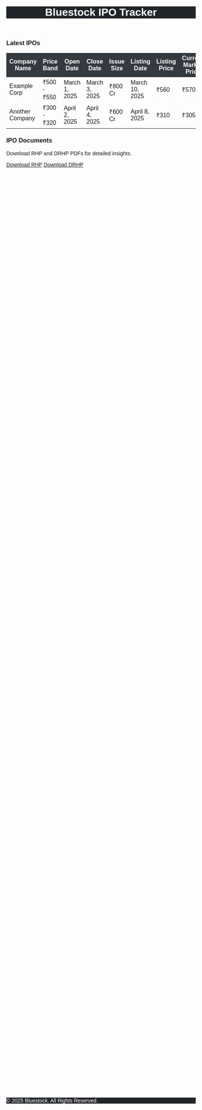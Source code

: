 <!DOCTYPE html>
<html lang="en">
<head>
    <meta charset="UTF-8">
    <meta name="viewport" content="width=device-width, initial-scale=1.0">
    <title>Bluestock IPO Tracker</title>
    <link rel="stylesheet" href="https://cdn.jsdelivr.net/npm/bootstrap@5.3.0/dist/css/bootstrap.min.css">
    <style>
        body {
            font-family: Arial, sans-serif;
        }
        header, footer {
            background-color: #212529;
            color: white;
        }
        .nav-link:hover {
            text-decoration: underline;
        }
        .content-wrapper {
            min-height: 70vh;
        }
        .table thead {
            background-color: #343a40;
            color: white;
        }
    </style>
</head>
<body>
    <!-- Header Section -->
    <header class="py-3">
        <div class="container text-center">
            <h1 class="fs-4 mb-0">Bluestock IPO Tracker</h1>
        </div>
    </header>
    <!-- Main Content -->
    <main class="container mt-4 content-wrapper">
        <!-- IPO Listings Section -->
        <section class="mt-4">
            <h3>Latest IPOs</h3>
            <div class="table-responsive">
                <table class="table table-bordered table-hover">
                    <thead>
                        <tr>
                            <th scope="col">Company Name</th>
                            <th scope="col">Price Band</th>
                            <th scope="col">Open Date</th>
                            <th scope="col">Close Date</th>
                            <th scope="col">Issue Size</th>
                            <th scope="col">Listing Date</th>
                            <th scope="col">Listing Price</th>
                            <th scope="col">Current Market Price</th>
                            <th scope="col">Status</th>
                        </tr>
                    </thead>
                    <tbody>
                        <tr>
                            <td>Example Corp</td>
                            <td>₹500 - ₹550</td>
                            <td>March 1, 2025</td>
                            <td>March 3, 2025</td>
                            <td>₹800 Cr</td>
                            <td>March 10, 2025</td>
                            <td>₹560</td>
                            <td>₹570</td>
                            <td class="text-success">Active</td>
                        </tr>
                        <tr>
                            <td>Another Company</td>
                            <td>₹300 - ₹320</td>
                            <td>April 2, 2025</td>
                            <td>April 4, 2025</td>
                            <td>₹600 Cr</td>
                            <td>April 8, 2025</td>
                            <td>₹310</td>
                            <td>₹305</td>
                            <td class="text-danger">Closed</td>
                        </tr>
                    </tbody>
                </table>
            </div>
        </section>
        <!-- Downloadable IPO Documents Section -->
        <section class="mt-4">
            <h3>IPO Documents</h3>
            <p>Download RHP and DRHP PDFs for detailed insights.</p>
            <a href="#" class="btn btn-primary">Download RHP</a>
            <a href="#" class="btn btn-secondary">Download DRHP</a>
        </section>
    </main>
    <!-- Footer Section -->
    <footer class="text-center py-3 mt-4">
        <p class="mb-0">&copy; 2025 Bluestock. All Rights Reserved.</p>
    </footer>
    <!-- Bootstrap JavaScript -->
    <script src="https://cdn.jsdelivr.net/npm/bootstrap@5.3.0/dist/js/bootstrap.bundle.min.js"></script>

</body>
</html>

